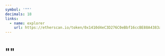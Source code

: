```yaml
---
symbol: '""'
decimals: 18
links:
  - name: explorer
    url: https://etherscan.io/token/0x1410d4eC3D276C0eBbf16ccBE88A4383aE734eD0
---
```


# ""

